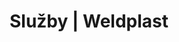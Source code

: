 ---
Link: "file:/Users/vinayakpatel/Downloads/www.weldplast.cz/sluzby"
product_name: "null"
product_id: "null"
title: "Služby | Weldplast"
product_desc: ""
product_specs: ""
product_downloads: ""
href: ""
accessories: ""
similar_products: ""
---